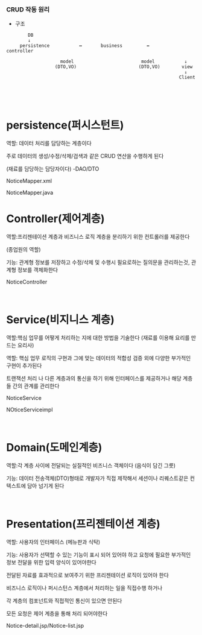 ### CRUD 작동 원리




- 구조

```
        DB
        ↓
     persistence           ↔       business         ↔         controller 
                    
                    model                         model           ↓
                  (DTO,VO)                       (DTO,VO)        view
                                                                  ↓
                                                                Client
                       
                                    
```

&nbsp;

persistence(퍼시스턴트)
=====

역할: 데이터 처리를 담당하는 계층이다

주로 데이터의 생성/수정/삭제/검색과 같은 CRUD 연산을 수행하게 된다

(재료를 담당하는 담당자이다) -DAO/DTO

NoticeMapper.xml 

NoticeMapper.java




Controller(제어계층)
=======

역할:프리젠테이션 계층과 비즈니스 로직 계층을 분리하기 위한 컨트롤러를 제공한다

(종업원의 역할)

기능: 관계형 정보를 저장하고 수정/삭제 및 수행시 필요로하는 질의문을 관리하는것, 관계형 정보를 객체화한다

NoticeController



&nbsp;

Service(비지니스 계층)
======
역할:핵심 업무를 어떻게 처리하는 지에 대한 방법을 기술한다 
(재료를 이용해 요리를 만드는 요리사)

역할: 핵심 업무 로직의 구현과 그에 맞는 데이터의 적합성 검증 외에 다양한 부가적인 구현이 추가된다

트랜잭션 처리 나 다른 계층과의 통신을 하기 위해 인터페이스를 제공하거나 해당 계층들 간의 관계를 관리한다


NoticeService

NOticeServiceimpl


&nbsp;




Domain(도메인계층)
====
역할:각 계층 사이에 전달되는 실질적인 비즈니스 객체이다 
(음식이 담긴 그릇)

기능: 데이터 전송객체(DTO)형태로 개발자가 직접 제작해서 세션이나 리퀘스트같은 컨텍스트에 담아 넘기게 된다



&nbsp;

Presentation(프리젠테이션 계층)
====
역할: 사용자의 인터페이스 
(메뉴판과 식탁)

기능: 사용자가 선택할 수 있는 기능이 표시 되어 있어야 하고 요청에 필요한 부가적인 정보 전달을 위한 입력 양식이 있어야한다

전달된 자료를 효과적으로 보여주기 위한 프리젠테이션 로직이 있어야 한다

비즈니스 로직이나 퍼시스턴스 계층에서 처리하는 일을 직접수행 하거나 

각 계층의 컴포넌트와 직접적인 통신이 있으면 안된다

모든 요청은 제어 계층을 통해 처리 되어야한다 



Notice-detail.jsp/Notice-list.jsp